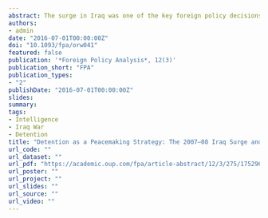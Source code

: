 ```yaml
---
abstract: The surge in Iraq was one of the key foreign policy decisions of the past decade. Its success prompted a second surge into Afghanistan by a new president a few years later. The success of the Iraq surge has prompted work by academics and policymakers alike. One factor of the success of the surge that has been understudied by both academics and policymakers is the role played by the detention of individuals and the changes in detention policy that accompanied the surge. In this paper, I outline a brief informal model of how an intervening state can use detention to help alleviate some of the causes of intergroup conflict to increase the odds of successful intervention. I then show how the changes in US detention policy during the surge contributed to the success of the overall strategy. A key argument in this paper is that detention contributed to the success of the surge even though it was not a primary or public aspect of the surge strategy.
authors:
- admin
date: "2016-07-01T00:00:00Z"
doi: "10.1093/fpa/orw041"
featured: false
publication: '*Foreign Policy Analysis*, 12(3)'
publication_short: "FPA"
publication_types:
- "2"
publishDate: "2016-07-01T00:00:00Z"
slides: 
summary: 
tags:
- Intelligence
- Iraq War
- Detention
title: "Detention as a Peacemaking Strategy: The 2007–08 Iraq Surge and US Detention Policy"
url_code: ""
url_dataset: ""
url_pdf: "https://academic.oup.com/fpa/article-abstract/12/3/275/1752963"
url_poster: ""
url_project: ""
url_slides: ""
url_source: ""
url_video: ""
---
```


